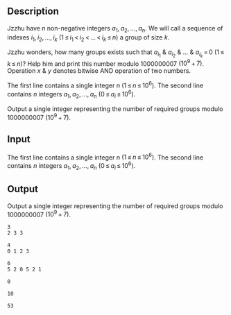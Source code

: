 ## Description

<div><p>Jzzhu have <span class="tex-span"><i>n</i></span> non-negative integers <span class="tex-span"><i>a</i><sub class="lower-index">1</sub>, <i>a</i><sub class="lower-index">2</sub>, ..., <i>a</i><sub class="lower-index"><i>n</i></sub></span>. We will call a sequence of indexes <span class="tex-span"><i>i</i><sub class="lower-index">1</sub>, <i>i</i><sub class="lower-index">2</sub>, ..., <i>i</i><sub class="lower-index"><i>k</i></sub></span> <span class="tex-span">(1 ≤ <i>i</i><sub class="lower-index">1</sub> &lt; <i>i</i><sub class="lower-index">2</sub> &lt; ... &lt; <i>i</i><sub class="lower-index"><i>k</i></sub> ≤ <i>n</i>)</span> a group of size <span class="tex-span"><i>k</i></span>. </p><p>Jzzhu wonders, how many groups exists such that <span class="tex-span"><i>a</i><sub class="lower-index"><i>i</i><sub class="lower-index">1</sub></sub></span> &amp; <span class="tex-span"><i>a</i><sub class="lower-index"><i>i</i><sub class="lower-index">2</sub></sub></span> &amp; ... &amp; <span class="tex-span"><i>a</i><sub class="lower-index"><i>i</i><sub class="lower-index"><i>k</i></sub></sub> = 0</span> <span class="tex-span">(1 ≤ <i>k</i> ≤ <i>n</i>)</span>? Help him and print this number modulo <span class="tex-span">1000000007</span> <span class="tex-span">(10<sup class="upper-index">9</sup> + 7)</span>. Operation <span class="tex-span"><i>x</i></span> &amp; <span class="tex-span"><i>y</i></span> denotes bitwise AND operation of two numbers.</p></div><div class="input-specification"><p>The first line contains a single integer <span class="tex-span"><i>n</i></span> <span class="tex-span">(1 ≤ <i>n</i> ≤ 10<sup class="upper-index">6</sup>)</span>. The second line contains <span class="tex-span"><i>n</i></span> integers <span class="tex-span"><i>a</i><sub class="lower-index">1</sub>, <i>a</i><sub class="lower-index">2</sub>, ..., <i>a</i><sub class="lower-index"><i>n</i></sub></span> <span class="tex-span">(0 ≤ <i>a</i><sub class="lower-index"><i>i</i></sub> ≤ 10<sup class="upper-index">6</sup>)</span>.</p></div><div class="output-specification"><p>Output a single integer representing the number of required groups modulo <span class="tex-span">1000000007</span> <span class="tex-span">(10<sup class="upper-index">9</sup> + 7)</span>.</p></div>

## Input

<p>The first line contains a single integer <span class="tex-span"><i>n</i></span> <span class="tex-span">(1 ≤ <i>n</i> ≤ 10<sup class="upper-index">6</sup>)</span>. The second line contains <span class="tex-span"><i>n</i></span> integers <span class="tex-span"><i>a</i><sub class="lower-index">1</sub>, <i>a</i><sub class="lower-index">2</sub>, ..., <i>a</i><sub class="lower-index"><i>n</i></sub></span> <span class="tex-span">(0 ≤ <i>a</i><sub class="lower-index"><i>i</i></sub> ≤ 10<sup class="upper-index">6</sup>)</span>.</p>

## Output

<p>Output a single integer representing the number of required groups modulo <span class="tex-span">1000000007</span> <span class="tex-span">(10<sup class="upper-index">9</sup> + 7)</span>.</p>





```input1
3
2 3 3

```




```input2
4
0 1 2 3

```




```input3
6
5 2 0 5 2 1

```




```output1
0

```




```output2
10

```




```output3
53

```


